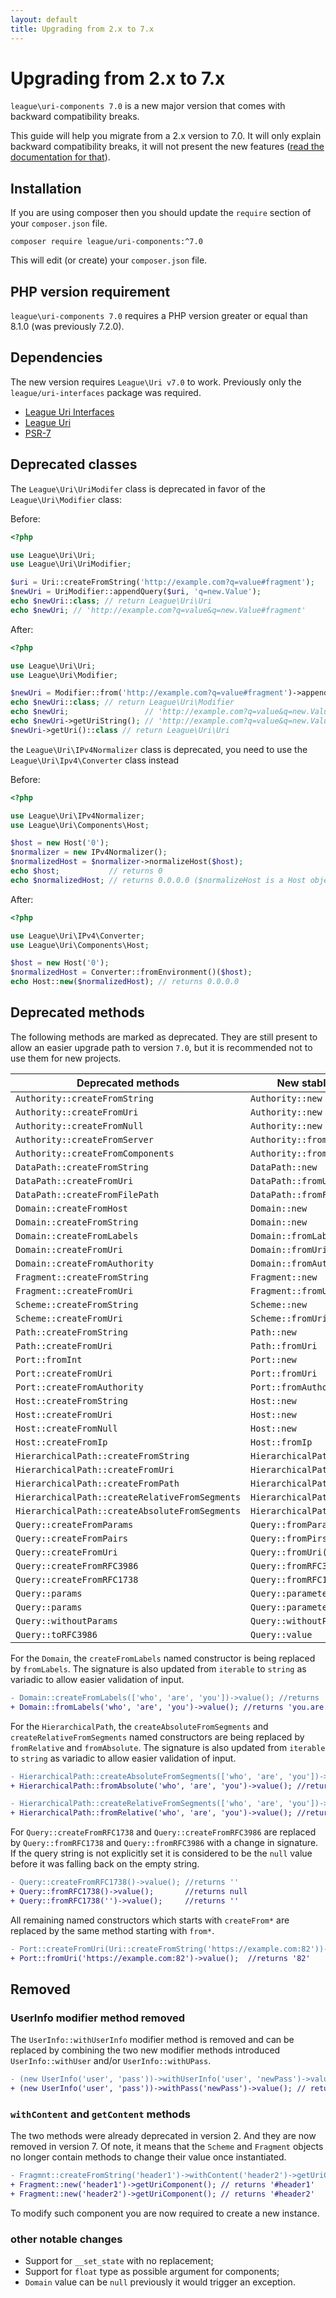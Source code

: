 ```yaml
---
layout: default
title: Upgrading from 2.x to 7.x
---
```


# Upgrading from 2.x to 7.x

`league\uri-components 7.0` is a new major version that comes with backward compatibility breaks.

This guide will help you migrate from a 2.x version to 7.0. It will only explain backward 
compatibility breaks, it will not present the new features 
([read the documentation for that](/uri-components/7.0/)).

## Installation

If you are using composer then you should update the `require` section of your `composer.json` file.

~~~
composer require league/uri-components:^7.0
~~~

This will edit (or create) your `composer.json` file.

## PHP version requirement

`league\uri-components 7.0` requires a PHP version greater or equal than 8.1.0 (was previously 7.2.0).

Dependencies
-------

The new version requires `League\Uri v7.0` to work. Previously only the `league/uri-interfaces`
package was required.

- [League Uri Interfaces](https://github.com/thephpleague/uri-interfaces)
- [League Uri](https://github.com/thephpleague/uri)
- [PSR-7](http://www.php-fig.org/psr/psr-7/)

Deprecated classes
--------

The `League\Uri\UriModifer` class is deprecated in favor of the `League\Uri\Modifier` class:

Before:

~~~php
<?php

use League\Uri\Uri;
use League\Uri\UriModifier;

$uri = Uri::createFromString('http://example.com?q=value#fragment');
$newUri = UriModifier::appendQuery($uri, 'q=new.Value');
echo $newUri::class; // return League\Uri\Uri
echo $newUri; // 'http://example.com?q=value&q=new.Value#fragment'
~~~

After:

~~~php
<?php

use League\Uri\Uri;
use League\Uri\Modifier;

$newUri = Modifier::from('http://example.com?q=value#fragment')->appendQuery('q=new.Value');
echo $newUri::class; // return League\Uri\Modifier
echo $newUri;                 // 'http://example.com?q=value&q=new.Value#fragment'
echo $newUri->getUriString(); // 'http://example.com?q=value&q=new.Value#fragment'
$newUri->getUri()::class // return League\Uri\Uri
~~~

the `League\Uri\IPv4Normalizer` class is deprecated, you need to use the `League\Uri\Ipv4\Converter` class instead

Before:

~~~php
<?php

use League\Uri\IPv4Normalizer;
use League\Uri\Components\Host;

$host = new Host('0');
$normalizer = new IPv4Normalizer();
$normalizedHost = $normalizer->normalizeHost($host);
echo $host;           // returns 0 
echo $normalizedHost; // returns 0.0.0.0 ($normalizeHost is a Host object)
~~~

After:

~~~php
<?php

use League\Uri\IPv4\Converter;
use League\Uri\Components\Host;

$host = new Host('0');
$normalizedHost = Converter::fromEnvironment()($host);
echo Host::new($normalizedHost); // returns 0.0.0.0 
~~~

Deprecated methods
--------

The following methods are marked as deprecated. They are still present to allow an easier upgrade path
to version `7.0`, but it is recommended not to use them for new projects.

| Deprecated methods                             | New stable methods                |
|------------------------------------------------|-----------------------------------|
| `Authority::createFromString`                  | `Authority::new`                  |
| `Authority::createFromUri`                     | `Authority::new`                  |
| `Authority::createFromNull`                    | `Authority::new`                  |
| `Authority::createFromServer`                  | `Authority::fromServer`           |
| `Authority::createFromComponents`              | `Authority::fromComponents`       |
| `DataPath::createFromString`                   | `DataPath::new`                   |
| `DataPath::createFromUri`                      | `DataPath::fromUri`               |
| `DataPath::createFromFilePath`                 | `DataPath::fromFileContents`      |
| `Domain::createFromHost`                       | `Domain::new`                     |
| `Domain::createFromString`                     | `Domain::new`                     |
| `Domain::createFromLabels`                     | `Domain::fromLabels`              |
| `Domain::createFromUri`                        | `Domain::fromUri`                 |
| `Domain::createFromAuthority`                  | `Domain::fromAuthority`           |
| `Fragment::createFromString`                   | `Fragment::new`                   |
| `Fragment::createFromUri`                      | `Fragment::fromUri`               |
| `Scheme::createFromString`                     | `Scheme::new`                     |
| `Scheme::createFromUri`                        | `Scheme::fromUri`                 |
| `Path::createFromString`                       | `Path::new`                       |
| `Path::createFromUri`                          | `Path::fromUri`                   |
| `Port::fromInt`                                | `Port::new`                       |
| `Port::createFromUri`                          | `Port::fromUri`                   |
| `Port::createFromAuthority`                    | `Port::fromAuthority`             |
| `Host::createFromString`                       | `Host::new`                       |
| `Host::createFromUri`                          | `Host::new`                       |
| `Host::createFromNull`                         | `Host::new`                       |
| `Host::createFromIp`                           | `Host::fromIp`                    |
| `HierarchicalPath::createFromString`           | `HierarchicalPath::new`           |
| `HierarchicalPath::createFromUri`              | `HierarchicalPath::new`           |
| `HierarchicalPath::createFromPath`             | `HierarchicalPath::new`           |
| `HierarchicalPath::createRelativeFromSegments` | `HierarchicalPath::fromRelative`  |
| `HierarchicalPath::createAbsoluteFromSegments` | `HierarchicalPath::fromAbsolute`  |
| `Query::createFromParams`                      | `Query::fromParameters`           |
| `Query::createFromPairs`                       | `Query::fromPirs`                 |
| `Query::createFromUri`                         | `Query::fromUri()`                |
| `Query::createFromRFC3986`                     | `Query::fromRFC3986`              |
| `Query::createFromRFC1738`                     | `Query::fromRFC1738`              |
| `Query::params`                                | `Query::parameter`                |
| `Query::params`                                | `Query::parameters`               |
| `Query::withoutParams`                         | `Query::withoutParameters`        |
| `Query::toRFC3986`                             | `Query::value`                    |


For the `Domain`, the `createFromLabels` named constructor is being replaced by `fromLabels`.
The signature is also updated from `iterable` to `string` as variadic to allow easier validation of input.

````diff
- Domain::createFromLabels(['who', 'are', 'you'])->value(); //returns 'you.are.who'
+ Domain::fromLabels('who', 'are', 'you')->value(); //returns 'you.are.who'
````

For the `HierarchicalPath`, the `createAbsoluteFromSegments` and `createRelativeFromSegments` named constructors
are being replaced by `fromRelative` and `fromAbsolute`. The signature is also updated
from `iterable` to `string` as variadic to allow easier validation of input.

````diff
- HierarchicalPath::createAbsoluteFromSegments(['who', 'are', 'you'])->value(); //returns '/who/are/you'
+ HierarchicalPath::fromAbsolute('who', 'are', 'you')->value(); //returns '/who/are/you'
````

````diff
- HierarchicalPath::createRelativeFromSegments(['who', 'are', 'you'])->value(); //returns 'who/are/you'
+ HierarchicalPath::fromRelative('who', 'are', 'you')->value(); //returns 'who/are/you'
````

For `Query::createFromRFC1738` and `Query::createFromRFC3986` are replaced by `Query::fromRFC1738` and `Query::fromRFC3986`
with a change in signature. If the query string is not explicitly set it is considered to be the `null` value before
it was falling back on the empty string.

````diff
- Query::createFromRFC1738()->value(); //returns ''
+ Query::fromRFC1738()->value();       //returns null
+ Query::fromRFC1738('')->value();     //returns ''
````

All remaining named constructors which starts with `createFrom*` are replaced by the same method starting with `from*`.

````diff
- Port::createFromUri(Uri::createFromString('https://example.com:82'))->value(); //returns '82'
+ Port::fromUri('https://example.com:82')->value();  //returns '82'
````

Removed
----------

###  UserInfo modifier method removed

The `UserInfo::withUserInfo` modifier method is removed and can be replaced by combining the two
new modifier methods introduced `UserInfo::withUser` and/or `UserInfo::withUPass`.

````diff
- (new UserInfo('user', 'pass'))->withUserInfo('user', 'newPass')->value(); // returns 'user:newPass'
+ (new UserInfo('user', 'pass'))->withPass('newPass')->value(); // returns 'user:newPass'
````

###  `withContent` and `getContent` methods

The two methods were already deprecated in version 2. And they are now removed in version 7.
Of note, it means that the `Scheme` and `Fragment` objects no longer contain methods to change
their value once instantiated.

````diff
- Fragmnt::createFromString('header1')->withContent('header2')->getUriComponent(); // returns '#header2'
+ Fragment::new('header1')->getUriComponent(); // returns '#header1'
+ Fragment::new('header2')->getUriComponent(); // returns '#header2'
````

To modify such component you are now required to create a new instance.

### other notable changes

- Support for `__set_state` with no replacement;
- Support for `float` type as possible argument for components;
- `Domain` value can be `null` previously it would trigger an exception.
